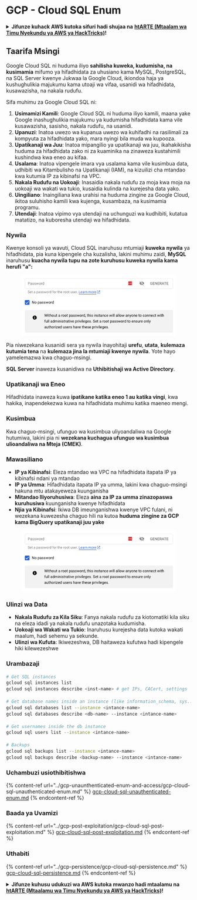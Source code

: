 # GCP - Cloud SQL Enum

<details>

<summary><strong>Jifunze kuhack AWS kutoka sifuri hadi shujaa na</strong> <a href="https://training.hacktricks.xyz/courses/arte"><strong>htARTE (Mtaalam wa Timu Nyekundu ya AWS ya HackTricks)</strong></a><strong>!</strong></summary>

Njia nyingine za kusaidia HackTricks:

* Ikiwa unataka kuona **kampuni yako ikitangazwa kwenye HackTricks** au **kupakua HackTricks kwa PDF** Angalia [**MIPANGO YA USAJILI**](https://github.com/sponsors/carlospolop)!
* Pata [**bidhaa rasmi za PEASS & HackTricks**](https://peass.creator-spring.com)
* Gundua [**Familia ya PEASS**](https://opensea.io/collection/the-peass-family), mkusanyiko wetu wa [**NFTs**](https://opensea.io/collection/the-peass-family) ya kipekee
* **Jiunge na** 💬 [**Kikundi cha Discord**](https://discord.gg/hRep4RUj7f) au kikundi cha [**telegram**](https://t.me/peass) au **fuata** kwenye **Twitter** 🐦 [**@carlospolopm**](https://twitter.com/carlospolopm)**.**
* **Shiriki mbinu zako za kuhack kwa kuwasilisha PRs kwa** [**HackTricks**](https://github.com/carlospolop/hacktricks) na [**HackTricks Cloud**](https://github.com/carlospolop/hacktricks-cloud)
*
*
* repos za github.

</details>

## Taarifa Msingi

Google Cloud SQL ni huduma iliyo **sahilisha kuweka, kudumisha, na kusimamia** mifumo ya hifadhidata za uhusiano kama MySQL, PostgreSQL, na SQL Server kwenye Jukwaa la Google Cloud, ikiondoa haja ya kushughulikia majukumu kama utoaji wa vifaa, usanidi wa hifadhidata, kusawazisha, na nakala rudufu.

Sifa muhimu za Google Cloud SQL ni:

1. **Usimamizi Kamili**: Google Cloud SQL ni huduma iliyo kamili, maana yake Google inashughulikia majukumu ya kudumisha hifadhidata kama vile kusawazisha, sasisho, nakala rudufu, na usanidi.
2. **Upanuzi**: Inatoa uwezo wa kupanua uwezo wa kuhifadhi na rasilimali za kompyuta za hifadhidata yako, mara nyingi bila muda wa kupooza.
3. **Upatikanaji wa Juu**: Inatoa mipangilio ya upatikanaji wa juu, ikahakikisha huduma za hifadhidata zako ni za kuaminika na zinaweza kustahimili kushindwa kwa eneo au kifaa.
4. **Usalama**: Inatoa vipengele imara vya usalama kama vile kusimbua data, udhibiti wa Kitambulisho na Upatikanaji (IAM), na kizuilizi cha mtandao kwa kutumia IP za kibinafsi na VPC.
5. **Nakala Rudufu na Uokoaji**: Inasaidia nakala rudufu za moja kwa moja na uokoaji wa wakati wa tukio, kusaidia kulinda na kurejesha data yako.
6. **Uingiliano**: Inaingiliana kwa urahisi na huduma zingine za Google Cloud, ikitoa suluhisho kamili kwa kujenga, kusambaza, na kusimamia programu.
7. **Utendaji**: Inatoa vipimo vya utendaji na uchunguzi wa kudhibiti, kutatua matatizo, na kuboresha utendaji wa hifadhidata.

### Nywila

Kwenye konsoli ya wavuti, Cloud SQL inaruhusu mtumiaji **kuweka** **nywila** ya hifadhidata, pia kuna kipengele cha kuzalisha, lakini muhimu zaidi, **MySQL** inaruhusu **kuacha nywila tupu na zote kuruhusu kuweka nywila kama herufi "a":**

<figure><img src="../../../.gitbook/assets/image (1) (1) (1) (1) (1) (1) (1) (1) (1).png" alt=""><figcaption></figcaption></figure>

Pia niwezekana kusanidi sera ya nywila inayohitaji **urefu**, **utata**, **kulemaza kutumia tena** na **kulemaza jina la mtumiaji kwenye nywila**. Yote hayo yamelemazwa kwa chaguo-msingi.

**SQL Server** inaweza kusanidiwa na **Uthibitishaji wa Active Directory**.

### Upatikanaji wa Eneo

Hifadhidata inaweza kuwa **ipatikane katika eneo 1 au katika vingi**, kwa hakika, inapendekezwa kuwa na hifadhidata muhimu katika maeneo mengi.

### Kusimbua

Kwa chaguo-msingi, ufunguo wa kusimbua uliyoandaliwa na Google hutumiwa, lakini pia ni **wezekana kuchagua ufunguo wa kusimbua ulioandaliwa na Mteja (CMEK)**.

### Mawasiliano

* **IP ya Kibinafsi**: Eleza mtandao wa VPC na hifadhidata itapata IP ya kibinafsi ndani ya mtandao
* **IP ya Umma**: Hifadhidata itapata IP ya umma, lakini kwa chaguo-msingi hakuna mtu atakayeweza kuunganisha
* **Mitandao Iliyoruhusiwa**: Eleza **aina za IP za umma zinazopaswa kuruhusiwa** kuunganisha kwenye hifadhidata
* **Njia ya Kibinafsi**: Ikiwa DB imeunganishwa kwenye VPC fulani, ni wezekana kuwezesha chaguo hili na kutoa **huduma zingine za GCP kama BigQuery upatikanaji juu yake**

<figure><img src="../../../.gitbook/assets/image (1) (1) (1) (1) (1) (1) (1) (1) (1).png" alt=""><figcaption></figcaption></figure>

### Ulinzi wa Data

* **Nakala Rudufu za Kila Siku**: Fanya nakala rudufu za kiotomatiki kila siku na eleza idadi ya nakala rudufu unazotaka kudumisha.
* **Uokoaji wa Wakati wa Tukio**: Inaruhusu kurejesha data kutoka wakati maalum, hadi sehemu ya sekunde.
* **Ulinzi wa Kufuta**: Ikiwezeshwa, DB haitaweza kufutwa hadi kipengele hiki kilewezeshwe

### Urambazaji
```bash
# Get SQL instances
gcloud sql instances list
gcloud sql instances describe <inst-name> # get IPs, CACert, settings

# Get database names inside an instance (like information_schema, sys...)
gcloud sql databases list --instance <intance-name>
gcloud sql databases describe <db-name> --instance <intance-name>

# Get usernames inside the db instance
gcloud sql users list --instance <intance-name>

# Backups
gcloud sql backups list --instance <intance-name>
gcloud sql backups describe <backup-name> --instance <intance-name>
```
### Uchambuzi usiothibitishwa

{% content-ref url="../gcp-unaunthenticated-enum-and-access/gcp-cloud-sql-unauthenticated-enum.md" %}
[gcp-cloud-sql-unauthenticated-enum.md](../gcp-unaunthenticated-enum-and-access/gcp-cloud-sql-unauthenticated-enum.md)
{% endcontent-ref %}

### Baada ya Uvamizi

{% content-ref url="../gcp-post-exploitation/gcp-cloud-sql-post-exploitation.md" %}
[gcp-cloud-sql-post-exploitation.md](../gcp-post-exploitation/gcp-cloud-sql-post-exploitation.md)
{% endcontent-ref %}

### Uthabiti

{% content-ref url="../gcp-persistence/gcp-cloud-sql-persistence.md" %}
[gcp-cloud-sql-persistence.md](../gcp-persistence/gcp-cloud-sql-persistence.md)
{% endcontent-ref %}

<details>

<summary><strong>Jifunze kuhusu udukuzi wa AWS kutoka mwanzo hadi mtaalamu na</strong> <a href="https://training.hacktricks.xyz/courses/arte"><strong>htARTE (Mtaalamu wa Timu Nyekundu ya AWS ya HackTricks)</strong></a><strong>!</strong></summary>

Njia nyingine za kusaidia HackTricks:

* Ikiwa unataka kuona **kampuni yako ikitangazwa kwenye HackTricks** au **kupakua HackTricks kwa PDF** Angalia [**MIPANGO YA KUJIUNGA**](https://github.com/sponsors/carlospolop)!
* Pata [**bidhaa rasmi za PEASS & HackTricks**](https://peass.creator-spring.com)
* Gundua [**Familia ya PEASS**](https://opensea.io/collection/the-peass-family), mkusanyiko wetu wa [**NFTs**](https://opensea.io/collection/the-peass-family) ya kipekee
* **Jiunge na** 💬 [**Kikundi cha Discord**](https://discord.gg/hRep4RUj7f) au kikundi cha [**telegram**](https://t.me/peass) au **nifuata** kwenye **Twitter** 🐦 [**@carlospolopm**](https://twitter.com/carlospolopm)**.**
* **Shiriki mbinu zako za udukuzi kwa kuwasilisha PRs kwa** [**HackTricks**](https://github.com/carlospolop/hacktricks) na [**HackTricks Cloud**](https://github.com/carlospolop/hacktricks-cloud) repos za github.

</details>
